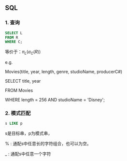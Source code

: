 ## SQL

### 1. 查询

```sql
SELECT L
FROM R
WHERE C;
```

等价于：$\pi_L(\sigma_C(R))$

e.g. 

Movies(title, year, length, genre, studioName, producerC#)

SELECT title, year

FROM Movies

WHERE length = 256 AND studioName = 'Disney';

### 2. 模式匹配

```sql
s LIKE p
```

s是目标串，p为模式串，

% : 通配s中任意长的字符组合，也可以为空。 

_ : 通配s中任意一个字符



